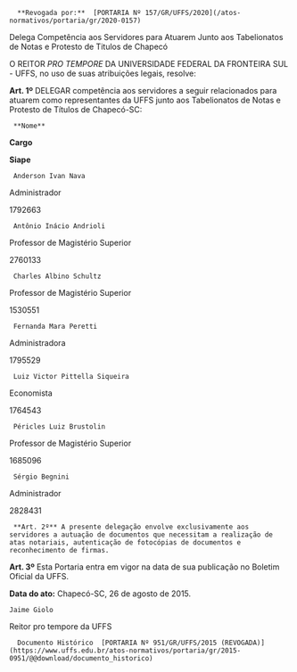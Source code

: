       **Revogada por:**  [PORTARIA Nº 157/GR/UFFS/2020](/atos-normativos/portaria/gr/2020-0157) 

   Delega Competência aos Servidores para Atuarem Junto aos Tabelionatos de Notas e Protesto de Titulos de Chapecó  

O REITOR *PRO TEMPORE* DA UNIVERSIDADE FEDERAL DA FRONTEIRA SUL - UFFS, no uso de suas atribuições legais, resolve:

 **Art. 1º** DELEGAR competência aos servidores a seguir relacionados para atuarem como representantes da UFFS junto aos Tabelionatos de Notas e Protesto de Títulos de Chapecó-SC:

     **Nome**

   **Cargo**

   **Siape**

     Anderson Ivan Nava

   Administrador

   1792663

     Antônio Inácio Andrioli

   Professor de Magistério Superior

   2760133

     Charles Albino Schultz

   Professor de Magistério Superior

   1530551

     Fernanda Mara Peretti

   Administradora

   1795529

     Luiz Victor Pittella Siqueira

   Economista

   1764543

     Péricles Luiz Brustolin

   Professor de Magistério Superior

   1685096

     Sérgio Begnini

   Administrador

   2828431

     **Art. 2º** A presente delegação envolve exclusivamente aos servidores a autuação de documentos que necessitam a realização de atas notariais, autenticação de fotocópias de documentos e reconhecimento de firmas.

 **Art. 3º** Esta Portaria entra em vigor na data de sua publicação no Boletim Oficial da UFFS.

  

   **Data do ato:** Chapecó-SC, 26 de agosto de 2015.   
 

    Jaime Giolo   
 Reitor pro tempore da UFFS 

      Documento Histórico  [PORTARIA Nº 951/GR/UFFS/2015 (REVOGADA)](https://www.uffs.edu.br/atos-normativos/portaria/gr/2015-0951/@@download/documento_historico)     
      